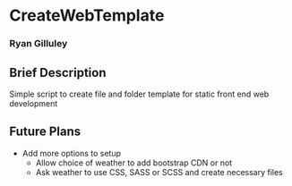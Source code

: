 # CreateWebTemplate
### Ryan Gilluley

## Brief Description
Simple script to create file and folder template for static front end web development

## Future Plans
- Add more options to setup
    - Allow choice of weather to add bootstrap CDN or not
    - Ask weather to use CSS, SASS or SCSS and create necessary files
